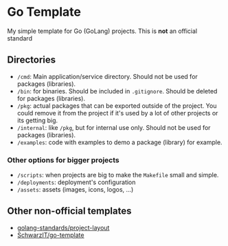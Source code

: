 # Go Template

My simple template for Go (GoLang) projects. This is **not** an official standard

## Directories

* `/cmd`: Main application/service directory. Should not be used for packages (libraries).
* `/bin`: for binaries. Should be included in `.gitignore`. Should be deleted for packages (libraries).
* `/pkg`: actual packages that can be exported outside of the project. You could remove it from the project if it's used by a lot of other projects or its getting big.
* `/internal`: like `/pkg`, but for internal use only. Should not be used for packages (libraries).
* `/examples`: code with examples to demo a package (library) for example.

### Other options for bigger projects

* `/scripts`: when projects are big to make the `Makefile` small and simple.
* `/deployments`: deployment's configuration
* `/assets`: assets (images, icons, logos, ...)

## Other non-official templates

* [golang-standards/project-layout](https://github.com/golang-standards/project-layout)
* [SchwarzIT/go-template](https://github.com/SchwarzIT/go-template)
